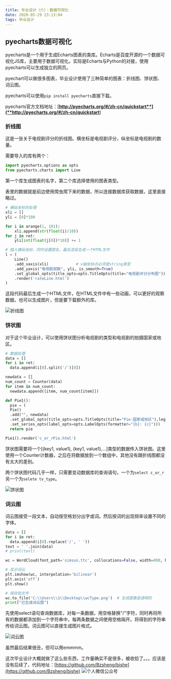 ```yaml
---
title: 毕业设计（六）：数据可视化
date: 2020-05-29 23:13:04
tags: 毕业设计
---
```


## pyecharts数据可视化

pyecharts是一个用于生成Echarts图表的类库。Echarts是百度开源的一个数据可视化JS库，主要用于数据可视化。实际是Echarts与Python的对接，使用pyecharts可以生成独立的网页。

pyechart可以做很多图表，毕业设计使用了三种简单的图表：折线图、饼状图、词云图。

pyecharts可以使用`pip install pyecharts`直接下载。

pyecharts官方文档地址：[**http://pyecharts.org/#/zh-cn/quickstart**](**http://pyecharts.org/#/zh-cn/quickstart**)

### 折线图

这是一张关于电视剧评分的折线图。横坐标是电视剧评分，纵坐标是电视剧的数量。

需要导入的库有两个：

```python
import pyecharts.options as opts
from pyecharts.charts import Line
```

第一个库生成图表的名字，第二个库选择使用的图表类型。

表里的数据就是前边使用爬虫爬下来的数据，所以连接数据库获取数据，这里直接略过。

```python
# 横纵坐标的处理
xli = []
yli = [0]*100

for i in arange(1, 101):
    xli.append(str(float(i)/10))
for j in ret:
    yli[int(float(j[0])*10)] += 1

# 插入横纵坐标，同时设置图名，最后渲染生成一个HTML文件
l = (
    Line()
    .add_xaxis(xli)            # x轴坐标点必须是string类型
    .add_yaxis("电视剧部数", yli, is_smooth=True)
    .set_global_opts(title_opts=opts.TitleOpts(title="电视剧评分分布图"))
    .render('rateLine.html')
)

```

这段代码最后生成一个HTML文件，在HTML文件中有一些动画，可以更好的观察数据。也可以生成图片，但是要下载额外的库。

![折线图](https://imgconvert.csdnimg.cn/aHR0cHM6Ly9tbWJpei5xcGljLmNuL21tYml6X3BuZy9HWTlaSlB4NmJNQjVDTWljMHZiYVZYMERteGxFRnBJbE5CRXFYWE56dGlhQUpudjRPdXpMaWJzU1Iydm5ZajBub01GOFdUc0FWbUlOV1AyWnVLek54Tk5PQS8w?x-oss-process=image/format,png)

### 饼状图

对于这个毕业设计，可以使用饼状图分析电视剧的类型和电视剧的拍摄国家或地区。

```python
# 数据处理
data = []
for i in ret:
  data.append(i[0].split('/')[0])

newdata = []
num_count = Counter(data)
for item in num_count:
  newdata.append([item, num_count[item]])

def Pie1():
  pie = (
  Pie()
  .add("", newdata)
  .set_global_opts(title_opts=opts.TitleOpts(title="Pie-国家或地区"),legend_opts=opts.LegendOpts(pos_left=160))
  .set_series_opts(label_opts=opts.LabelOpts(formatter="{b}: {c}")))
  return pie

Pie1().render('c_or_rPie.html')
```

饼状图需要将一个[(key1, value1), (key1, value1),...]类型的数据传入饼状图。这里使用一个Counter计数器，之后在将数据放到一个数组中，其他没有跟折线图都没有太大的差别。

两个饼状图代码几乎一样，只需要变动数据库的查询语句，一个为`select c_or_r`另一个为`selete tv_type`。

![饼状图](https://imgconvert.csdnimg.cn/aHR0cHM6Ly9tbWJpei5xcGljLmNuL21tYml6X3BuZy9HWTlaSlB4NmJNQjVDTWljMHZiYVZYMERteGxFRnBJbE5vVVpMS3NNS2U5ZER5SjZGNmxtMEJGWjRiMVk3NVNtcW5JaWFDUlRlWXhibkJTWXNVSW43TzlnLzA?x-oss-process=image/format,png)

### 词云图

词云图接受一段文本，自动按空格划分出字或词。然后按词的出现频率设置不同的字体。

```python
data = []
for i in ret:
  data.append(i[0].replace('/', ' '))
text = ' '.join(data)
# print(text)

wc = WordCloud(font_path='simsun.ttc', collocations=False, width=800, height=600, mode='RGBA', background_color=None).generate(text)

# 显示词云
plt.imshow(wc, interpolation='bilinear')
plt.axis('off')
plt.show()

# 保存到文件
wc.to_file('C:\\Users\\1\\Desktop\\wcType.png')  # 生成图像是透明的
print("已生成词云图")
```

先使用select语句查询数据库，对每一条数据，用空格替换"/"字符，同时再将所有的数据都添加到一个字符串中，每两条数据之间使用空格隔开。将得到的字符串传给词云图。词云图可以直接生成图片格式。

![词云图](https://imgconvert.csdnimg.cn/aHR0cHM6Ly9tbWJpei5xcGljLmNuL21tYml6X3BuZy9HWTlaSlB4NmJNQjVDTWljMHZiYVZYMERteGxFRnBJbE55MzFJVm9mRHlpYzM1RFgzaWNwV0M3Y1VKQTdqNWtOc3djb1hXcTA4czl4MUgxVVhLMGswSjVEdy8w?x-oss-process=image/format,png)

虽然最后结果很丑，但可以用emmmm。

这次毕业设计大概就做了这么些东西，工作量确实不是很多，被收拾了。。。应该是没有后续了，代码地址：[https://github.com/Bzsheng/bishe](https://github.com/Bzsheng/bishe)
![个人微信公众号](https://img-blog.csdnimg.cn/20200407111014270.jpg?x-oss-process=image/watermark,type_ZmFuZ3poZW5naGVpdGk,shadow_10,text_aHR0cHM6Ly9ibG9nLmNzZG4ubmV0L3FxXzQxOTA3ODA2,size_16,color_FFFFFF,t_70#pic_center)